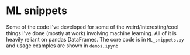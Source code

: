 # ML snippets
Some of the code I've developed for some of the weird/interesting/cool things I've done (mostly at work) involving machine learning. All of it is heavily reliant on pandas DataFrames. The core code is in `ML_snippets.py` and usage examples are shown in `demos.ipynb`
